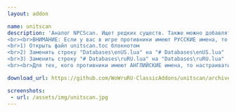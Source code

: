```yaml
---
layout: addon

name: unitscan
description: 'Аналог NPCScan. Ищет редких существ. Также можно добавлять любых других. Очень удобно использовать для поиска игроков. :)
<br><br>ВНИМАНИЕ: Если у вас в игре противники имеют РУССКИЕ имена, то вам необходимо немного настроить аддон:
<br>1) Открыть файл unitscan.toc блокнотом
<br>2) Заменить строку "Databases\enUS.lua" на "# Databases\enUS.lua"
<br>3) Заменить строку "# Databases\ruRU.lua" на "Databases\ruRU.lua"
<br><br>Для тех, кого противники имеют АНГЛИЙСКИЕ имена, то настраивать ничего не нужно.'

download_url: https://github.com/WoWruRU-ClassicAddons/unitscan/archive/master.zip

screenshots:
 - url: /assets/img/unitscan.jpg
---
```

